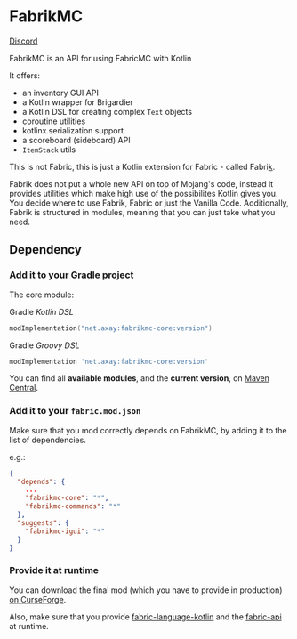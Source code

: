 # FabrikMC

[Discord](https://discord.gg/CJDUVuJ)

FabrikMC is an API for using FabricMC with Kotlin

It offers:

- an inventory GUI API
- a Kotlin wrapper for Brigardier
- a Kotlin DSL for creating complex `Text` objects
- coroutine utilities
- kotlinx.serialization support
- a scoreboard (sideboard) API
- `ItemStack` utils

This is not Fabric, this is just a Kotlin extension for Fabric - called Fabri<ins>k</ins>.

Fabrik does not put a whole new API on top of Mojang's code, instead it provides utilities which make high use of the
possibilites Kotlin gives you. You decide where to use Fabrik, Fabric or just the Vanilla Code. Additionally, Fabrik is
structured in modules, meaning that you can just take what you need.

## Dependency

### Add it to your Gradle project

The core module:

Gradle _Kotlin DSL_

```kotlin
modImplementation("net.axay:fabrikmc-core:version")
```

Gradle _Groovy DSL_

```groovy
modImplementation 'net.axay:fabrikmc-core:version'
```

You can find all **available modules**, and the **current version**,
on [Maven Central](https://repo1.maven.org/maven2/net/axay/).

### Add it to your `fabric.mod.json`

Make sure that you mod correctly depends on FabrikMC, by adding it to the list of dependencies.

e.g.:

```json
{
  "depends": {
    ...
    "fabrikmc-core": "*",
    "fabrikmc-commands": "*"
  },
  "suggests": {
    "fabrikmc-igui": "*"
  }
}
```

### Provide it at runtime

You can download the final mod (which you have to provide in
production) [on CurseForge](https://www.curseforge.com/minecraft/mc-mods/fabrikmc/files).

Also, make sure that you
provide [fabric-language-kotlin](https://www.curseforge.com/minecraft/mc-mods/fabric-language-kotlin/files) and
the [fabric-api](https://www.curseforge.com/minecraft/mc-mods/fabric-api/files) at runtime.

